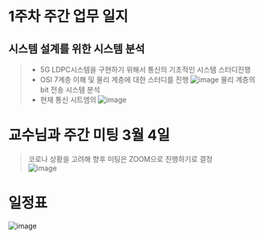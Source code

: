 # 1주차 주간 업무 일지 
## 시스템 설계를 위한 시스템 분석
> + 5G LDPC시스템을 구현하기 위해서 통신의 기초적인 시스템 스터디진행  
> + OSI 7계층 이해 및 물리 계층에 대한 스터디를 진행 
> ![image](https://user-images.githubusercontent.com/45085563/170300764-a95c590e-58be-4d21-ac0b-5ed24a419e51.png)
> 물리 계층의 bit 전송 시스템 분석 
> + 현재 통신 시트엠의 
![image](https://user-images.githubusercontent.com/45085563/170300579-f191684c-3382-4430-aec8-c414f3aa5123.png)

# 교수님과 주간 미팅 3월 4일
>코로나 상황을 고려해 향후 미팅은 ZOOM으로 진행하기로 결정  
>![image](https://user-images.githubusercontent.com/45085563/170300064-269b8dc7-830a-4547-9de2-8df970203b91.png)




# 일정표 
![image](https://user-images.githubusercontent.com/45085563/170299427-c74466c6-7577-462f-8bb0-f3e671e3e729.png)
